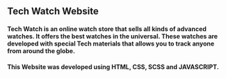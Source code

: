 ## Tech Watch Website

#### Tech Watch is an online watch store that sells all kinds of advanced watches. It offers the best watches in the universal. These watches are developed with special Tech materials that allows you to track anyone from around the globe.

#### This Website was developed using HTML, CSS, SCSS and JAVASCRIPT.
